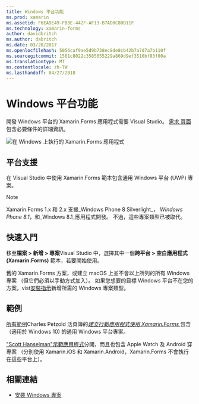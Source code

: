 ```yaml
---
title: Windows 平台功能
ms.prod: xamarin
ms.assetid: F6EA9E49-FB3E-442F-AF13-B7AD0C80D11F
ms.technology: xamarin-forms
author: davidbritch
ms.author: dabritch
ms.date: 03/20/2017
ms.openlocfilehash: 5056caf9ae5d9b738ec8de8cb42b7a7d7a7b110f
ms.sourcegitcommit: 1561c8022c3585655229a869d9ef3510bf83f00a
ms.translationtype: MT
ms.contentlocale: zh-TW
ms.lasthandoff: 04/27/2018
---
```

# <a name="windows-platform-features"></a>Windows 平台功能

開發 Windows 平台的 Xamarin.Forms 應用程式需要 Visual Studio。 [需求 頁面](~/xamarin-forms/get-started/installation.md)包含必要條件的詳細資訊。

![](images/allhanselman.png "在 Windows 上執行的 Xamarin.Forms 應用程式")

## <a name="platform-support"></a>平台支援

在 Visual Studio 中使用 Xamarin.Forms 範本包含通用 Windows 平台 (UWP) 專案。

> [!NOTE]
> Xamarin.Forms 1.x 和 2.x 支援_Windows Phone 8 Silverlight_， _Windows Phone 8.1_，和_Windows 8.1_應用程式開發。 不過，這些專案類型已被取代。

## <a name="getting-started"></a>快速入門

移至**檔案 > 新增 > 專案**Visual Studio 中，選擇其中一個**跨平台 > 空白應用程式 (Xamarin.Forms)** 範本，若要開始使用。

舊的 Xamarin.Forms 方案，或建立 macOS 上並不會以上所列的所有 Windows 專案 （但它們必須以手動方式加入）。
如果您想要的目標 Windows 平台不在您的方案，vist[安裝指示](installation/index.md)新增所需的 Windows 專案類型。

## <a name="samples"></a>範例

[所有範例](https://github.com/xamarin/xamarin-forms-book-preview-2)Charles Petzold 活頁簿的[*建立行動應用程式使用 Xamarin.Forms* ](~/xamarin-forms/creating-mobile-apps-xamarin-forms/index.md)包含 （適用於 Windows 10) 的通用 Windows 平台專案。

["Scott Hanselman"示範應用程式](https://github.com/jamesmontemagno/Hanselman.Forms)分開，而且也包含 Apple Watch 及 Android 穿專案 （分別使用 Xamarin.iOS 和 Xamarin.Android，Xamarin.Forms 不會執行在這些平台上）。

## <a name="related-links"></a>相關連結

- [安裝 Windows 專案](~/xamarin-forms/platform/windows/installation/index.md)
